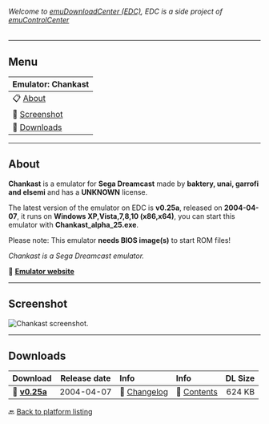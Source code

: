 ###### Welcome to [emuDownloadCenter (EDC)](https://github.com/PhoenixInteractiveNL/emuDownloadCenter/wiki/), EDC is a side project of [emuControlCenter](https://github.com/PhoenixInteractiveNL/emuControlCenter/wiki/)
***
## Menu
| **Emulator: Chankast** |
|:---------|
| :clipboard: [About](#about) |
| :sunrise: [Screenshot](#screenshot) |
| :floppy_disk: [Downloads](#downloads) |
***
## About
**Chankast** is a emulator for **Sega Dreamcast** made by **baktery, unai, garrofi and elsemi** and has a **UNKNOWN** license.

The latest version of the emulator on EDC is **v0.25a**, released on **2004-04-07**, it runs on **Windows XP,Vista,7,8,10 (x86,x64)**, you can start this emulator with **Chankast_alpha_25.exe**.

Please note: This emulator **needs BIOS image(s)** to start ROM files!

_Chankast is a Sega Dreamcast emulator._

:link: [**Emulator website**](http://chanka.emulatronia.com/FrameSetDC_DC.htm)
***
## Screenshot
![](https://raw.githubusercontent.com/PhoenixInteractiveNL/emuDownloadCenter/master/hooks/chankast/screen.jpg "Chankast screenshot.")
***
## Downloads
| Download | Release date  | Info       | Info       | DL Size    |
|:---------|:-------------:|:-----------|:-----------|-----------:|
| :floppy_disk: [**v0.25a**](https://github.com/PhoenixInteractiveNL/edc-repo0003/raw/master/chankast/0.25a.7z) | 2004-04-07 | :page_facing_up: [Changelog](https://github.com/PhoenixInteractiveNL/edc-repo0003/blob/master/chankast/0.25a_changelog.txt) | :mag_right: [Contents](https://github.com/PhoenixInteractiveNL/edc-repo0003/blob/master/chankast/0.25a_contents.txt) | 624 KB |

:back: [Back to platform listing](https://github.com/PhoenixInteractiveNL/emuDownloadCenter/wiki/EDC-Platform-List)
